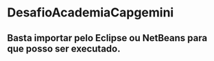 # DesafioAcademiaCapgemini
## Basta importar pelo Eclipse ou NetBeans para que posso ser executado.
